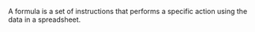 A formula is a set of instructions that performs a specific action using the data in a spreadsheet.
